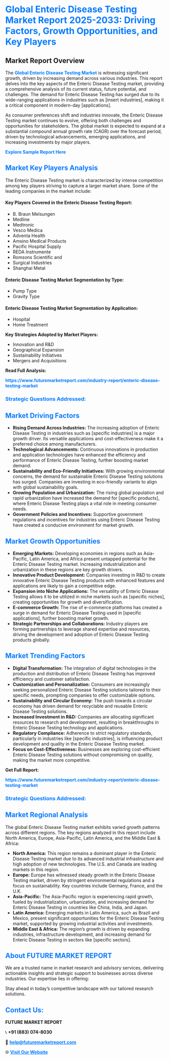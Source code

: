 <h1 style="color: #007BFF;">Global Enteric Disease Testing Market Report 2025-2033: Driving Factors, Growth Opportunities, and Key Players</h1>

<section id="overview">
<h2>Market Report Overview</h2>
<p>The <a href="https://www.futuremarketreport.com/industry-report/enteric-disease-testing-market" style="color: #007BFF; text-decoration: none;"><strong>Global Enteric Disease Testing Market</strong></a> is witnessing significant growth, driven by increasing demand across various industries. This report delves into the key aspects of the Enteric Disease Testing market, providing a comprehensive analysis of its current status, future potential, and challenges. The demand for Enteric Disease Testing has surged due to its wide-ranging applications in industries such as [insert industries], making it a critical component in modern-day [applications].</p>
<p>As consumer preferences shift and industries innovate, the Enteric Disease Testing market continues to evolve, offering both challenges and opportunities for stakeholders. The global market is expected to expand at a substantial compound annual growth rate (CAGR) over the forecast period, driven by technological advancements, emerging applications, and increasing investments by major players.</p>
</section>

<section id="overview">
<p><a href="https://www.futuremarketreport.com/request-sample/reportId=34765" style="color: #007BFF; text-decoration: none;"><strong>Explore Sample Report Here</strong></a></p>
</section>

<section id="key-players">
<h2 style="color: #007BFF;">Market Key Players Analysis</h2>
<p>The Enteric Disease Testing market is characterized by intense competition among key players striving to capture a larger market share. Some of the leading companies in the market include:</p>
<h4>Key Players Covered in the Enteric Disease Testing Report:</h4>
<ul><li>B. Braun Melsungen</li><li>Medline</li><li>Medtronic</li><li>Vesco Medica</li><li>Adventa Health</li><li>Amsino Medical Products</li><li>Pacific Hospital Supply</li><li>REDA Instrumente</li><li>Romsons Scientific and</li><li>Surgical Industries</li><li>Shanghai Metal</li></ul>
<h4>Enteric Disease Testing Market Segmentation by Type:</h4>
<ul><li>Pump Type</li><li>Gravity Type</li></ul>

<h4>Enteric Disease Testing Market Segmentation by Application:</h4>
<ul><li>Hospital</li><li>Home Treatment</li></ul>
<p><strong>Key Strategies Adopted by Market Players:</strong></p>
<ul>
<li>Innovation and R&D</li>
<li>Geographical Expansion</li>
<li>Sustainability Initiatives</li>
<li>Mergers and Acquisitions</li>
</ul>
</section>

<section>
<p><strong>Read Full Analysis: </strong></p><a href="https://www.futuremarketreport.com/industry-report/enteric-disease-testing-market" style="color: #007BFF; text-decoration: none;"><strong>https://www.futuremarketreport.com/industry-report/enteric-disease-testing-market</strong></a>
<h3 style="color: #007BFF;">Strategic Questions Addressed:</h3>
</section>

<section id="driving-factors">
<h2 style="color: #007BFF;">Market Driving Factors</h2>
<ul>
<li><strong>Rising Demand Across Industries:</strong> The increasing adoption of Enteric Disease Testing in industries such as [specific industries] is a major growth driver. Its versatile applications and cost-effectiveness make it a preferred choice among manufacturers.</li>
<li><strong>Technological Advancements:</strong> Continuous innovations in production and application technologies have enhanced the efficiency and performance of Enteric Disease Testing, further boosting market demand.</li>
<li><strong>Sustainability and Eco-Friendly Initiatives:</strong> With growing environmental concerns, the demand for sustainable Enteric Disease Testing solutions has surged. Companies are investing in eco-friendly variants to align with global sustainability goals.</li>
<li><strong>Growing Population and Urbanization:</strong> The rising global population and rapid urbanization have increased the demand for [specific products], where Enteric Disease Testing plays a vital role in meeting consumer needs.</li>
<li><strong>Government Policies and Incentives:</strong> Supportive government regulations and incentives for industries using Enteric Disease Testing have created a conducive environment for market growth.</li>
</ul>
</section>

<section id="growth-opportunities">
<h2 style="color: #007BFF;">Market Growth Opportunities</h2>
<ul>
<li><strong>Emerging Markets:</strong> Developing economies in regions such as Asia-Pacific, Latin America, and Africa present untapped potential for the Enteric Disease Testing market. Increasing industrialization and urbanization in these regions are key growth drivers.</li>
<li><strong>Innovative Product Development:</strong> Companies investing in R&D to create innovative Enteric Disease Testing products with enhanced features and applications are likely to gain a competitive edge.</li>
<li><strong>Expansion into Niche Applications:</strong> The versatility of Enteric Disease Testing allows it to be utilized in niche markets such as [specific niches], creating opportunities for growth and diversification.</li>
<li><strong>E-commerce Growth:</strong> The rise of e-commerce platforms has created a surge in demand for Enteric Disease Testing used in [specific applications], further boosting market growth.</li>
<li><strong>Strategic Partnerships and Collaborations:</strong> Industry players are forming partnerships to leverage shared expertise and resources, driving the development and adoption of Enteric Disease Testing products globally.</li>
</ul>
</section>

<section id="trending-factors">
<h2 style="color: #007BFF;">Market Trending Factors</h2>
<ul>
<li><strong>Digital Transformation:</strong> The integration of digital technologies in the production and distribution of Enteric Disease Testing has improved efficiency and customer satisfaction.</li>
<li><strong>Customization and Personalization:</strong> Consumers are increasingly seeking personalized Enteric Disease Testing solutions tailored to their specific needs, prompting companies to offer customizable options.</li>
<li><strong>Sustainability and Circular Economy:</strong> The push towards a circular economy has driven demand for recyclable and reusable Enteric Disease Testing solutions.</li>
<li><strong>Increased Investment in R&D:</strong> Companies are allocating significant resources to research and development, resulting in breakthroughs in Enteric Disease Testing technology and applications.</li>
<li><strong>Regulatory Compliance:</strong> Adherence to strict regulatory standards, particularly in industries like [specific industries], is influencing product development and quality in the Enteric Disease Testing market.</li>
<li><strong>Focus on Cost-Effectiveness:</strong> Businesses are exploring cost-efficient Enteric Disease Testing solutions without compromising on quality, making the market more competitive.</li>
</ul>
</section>

<section>
<p><strong>Get Full Report: </strong></p><a href="https://www.futuremarketreport.com/industry-report/enteric-disease-testing-market" style="color: #007BFF; text-decoration: none;"><strong>https://www.futuremarketreport.com/industry-report/enteric-disease-testing-market</strong></a>
<h3 style="color: #007BFF;">Strategic Questions Addressed:</h3>
</section>


<section id="regional-analysis">
<h2 style="color: #007BFF;">Market Regional Analysis</h2>
<p>The global Enteric Disease Testing market exhibits varied growth patterns across different regions. The key regions analyzed in this report include North America, Europe, Asia-Pacific, Latin America, and the Middle East & Africa:</p>
<ul>
<li><strong>North America:</strong> This region remains a dominant player in the Enteric Disease Testing market due to its advanced industrial infrastructure and high adoption of new technologies. The U.S. and Canada are leading markets in this region.</li>
<li><strong>Europe:</strong> Europe has witnessed steady growth in the Enteric Disease Testing market, driven by stringent environmental regulations and a focus on sustainability. Key countries include Germany, France, and the U.K.</li>
<li><strong>Asia-Pacific:</strong> The Asia-Pacific region is experiencing rapid growth, fueled by industrialization, urbanization, and increasing demand for Enteric Disease Testing in countries like China, India, and Japan.</li>
<li><strong>Latin America:</strong> Emerging markets in Latin America, such as Brazil and Mexico, present significant opportunities for the Enteric Disease Testing market, supported by growing industrial activities and investments.</li>
<li><strong>Middle East & Africa:</strong> The region’s growth is driven by expanding industries, infrastructure development, and increasing demand for Enteric Disease Testing in sectors like [specific sectors].</li>
</ul>
</section>

<footer>
<h2 style="color: #007BFF;">About FUTURE MARKET REPORT</h2>
<p>We are a trusted name in market research and advisory services, delivering actionable insights and strategic support to businesses across diverse industries. Our expertise lies in offering:</p>

<p>Stay ahead in today’s competitive landscape with our tailored research solutions.</p>

<h2 style="color: #007BFF;">Contact Us:</h2>
<p><strong>FUTURE MARKET REPORT</strong></p>
<p>📞 <strong>+91 (883) 074-8030</strong></p>
<p>📧 <strong><a href="mailto:help@futuremarketreport.com" style="color: #007BFF;">help@futuremarketreport.com</a></strong></p>
<p>🌐 <strong><a href="https://www.futuremarketreport.com/" style="color: #007BFF;">Visit Our Website</a></strong></p>
</footer>